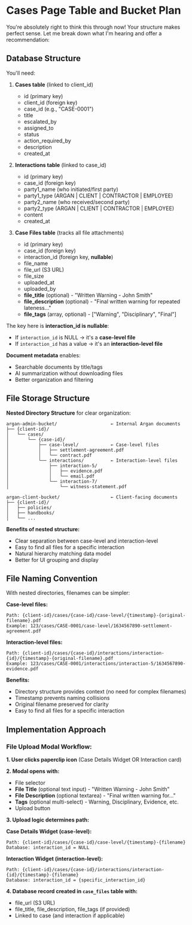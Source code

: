 # Cases Page Table and Bucket Plan

You're absolutely right to think this through now! Your structure makes perfect sense. Let me break down what I'm hearing and offer a recommendation:

## Database Structure

You'll need:

1. **Cases table** (linked to client_id)
   - id (primary key)
   - client_id (foreign key)
   - case_id (e.g., "CASE-0001")
   - title
   - escalated_by
   - assigned_to
   - status
   - action_required_by
   - description
   - created_at

2. **Interactions table** (linked to case_id)
   - id (primary key)
   - case_id (foreign key)
   - party1_name (who initiated/first party)
   - party1_type (ARGAN | CLIENT | CONTRACTOR | EMPLOYEE)
   - party2_name (who received/second party)
   - party2_type (ARGAN | CLIENT | CONTRACTOR | EMPLOYEE)
   - content
   - created_at

3. **Case Files table** (tracks all file attachments)
   - id (primary key)
   - case_id (foreign key)
   - interaction_id (foreign key, **nullable**)
   - file_name
   - file_url (S3 URL)
   - file_size
   - uploaded_at
   - uploaded_by
   - **file_title** (optional) - "Written Warning - John Smith"
   - **file_description** (optional) - "Final written warning for repeated lateness..."
   - **file_tags** (array, optional) - ["Warning", "Disciplinary", "Final"]

The key here is **interaction_id is nullable**:
- If `interaction_id` is NULL → it's a **case-level file**
- If `interaction_id` has a value → it's an **interaction-level file**

**Document metadata** enables:
- Searchable documents by title/tags
- AI summarization without downloading files
- Better organization and filtering

## File Storage Structure

**Nested Directory Structure** for clear organization:

```
argan-admin-bucket/                    ← Internal Argan documents
├── {client-id}/
│   └── cases/
│       └── {case-id}/
│           ├── case-level/            ← Case-level files
│           │   ├── settlement-agreement.pdf
│           │   └── contract.pdf
│           └── interactions/          ← Interaction-level files
│               ├── interaction-5/
│               │   ├── evidence.pdf
│               │   └── email.pdf
│               └── interaction-7/
│                   └── witness-statement.pdf

argan-client-bucket/                   ← Client-facing documents
├── {client-id}/
│   ├── policies/
│   ├── handbooks/
│   └── ...
```

**Benefits of nested structure:**
- Clear separation between case-level and interaction-level
- Easy to find all files for a specific interaction
- Natural hierarchy matching data model
- Better for UI grouping and display

## File Naming Convention

With nested directories, filenames can be simpler:

**Case-level files:**
```
Path: {client-id}/cases/{case-id}/case-level/{timestamp}-{original-filename}.pdf
Example: 123/cases/CASE-0001/case-level/1634567890-settlement-agreement.pdf
```

**Interaction-level files:**
```
Path: {client-id}/cases/{case-id}/interactions/interaction-{id}/{timestamp}-{original-filename}.pdf
Example: 123/cases/CASE-0001/interactions/interaction-5/1634567890-evidence.pdf
```

**Benefits:**
- Directory structure provides context (no need for complex filenames)
- Timestamp prevents naming collisions
- Original filename preserved for clarity
- Easy to find all files for a specific interaction

## Implementation Approach

### File Upload Modal Workflow:

**1. User clicks paperclip icon** (Case Details Widget OR Interaction card)

**2. Modal opens with:**
- File selector
- **File Title** (optional text input) - "Written Warning - John Smith"
- **File Description** (optional textarea) - "Final written warning for..."
- **Tags** (optional multi-select) - Warning, Disciplinary, Evidence, etc.
- Upload button

**3. Upload logic determines path:**

**Case Details Widget (case-level):**
```
Path: {client-id}/cases/{case-id}/case-level/{timestamp}-{filename}
Database: interaction_id = NULL
```

**Interaction Widget (interaction-level):**
```
Path: {client-id}/cases/{case-id}/interactions/interaction-{id}/{timestamp}-{filename}
Database: interaction_id = {specific_interaction_id}
```

**4. Database record created in `case_files` table with:**
- file_url (S3 URL)
- file_title, file_description, file_tags (if provided)
- Linked to case (and interaction if applicable)
